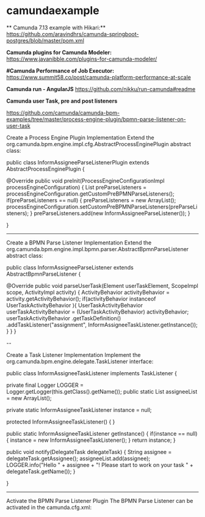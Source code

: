 # camundaexample

** Camunda 7.13 example with Hikari:**
https://github.com/aravindhrs/camunda-springboot-postgres/blob/master/pom.xml


**Camunda plugins for Camunda Modeler:**
https://www.javanibble.com/plugins-for-camunda-modeler/


**#Camunda Performance of Job Executor:**
https://www.summit58.co/post/camunda-platform-performance-at-scale


**Camunda run - AngularJS**
https://github.com/nikku/run-camunda#readme


**Camunda user Task, pre and post listeners**

https://github.com/camunda/camunda-bpm-examples/tree/master/process-engine-plugin/bpmn-parse-listener-on-user-task

Create a Process Engine Plugin Implementation
Extend the org.camunda.bpm.engine.impl.cfg.AbstractProcessEnginePlugin abstract class:

public class InformAssigneeParseListenerPlugin extends AbstractProcessEnginePlugin {

  @Override
  public void preInit(ProcessEngineConfigurationImpl processEngineConfiguration) {
    List<BpmnParseListener> preParseListeners = processEngineConfiguration.getCustomPreBPMNParseListeners();
    if(preParseListeners == null) {
      preParseListeners = new ArrayList<BpmnParseListener>();
      processEngineConfiguration.setCustomPreBPMNParseListeners(preParseListeners);
    }
    preParseListeners.add(new InformAssigneeParseListener());
  }

}

---

Create a BPMN Parse Listener Implementation
Extend the org.camunda.bpm.engine.impl.bpmn.parser.AbstractBpmnParseListener abstract class:

public class InformAssigneeParseListener extends AbstractBpmnParseListener {

  @Override
  public void parseUserTask(Element userTaskElement, ScopeImpl scope, ActivityImpl activity) {
    ActivityBehavior activityBehavior = activity.getActivityBehavior();
    if(activityBehavior instanceof UserTaskActivityBehavior ){
      UserTaskActivityBehavior userTaskActivityBehavior = (UserTaskActivityBehavior) activityBehavior;
      userTaskActivityBehavior
        .getTaskDefinition()
        .addTaskListener("assignment", InformAssigneeTaskListener.getInstance());
    }
  }
}

--


Create a Task Listener Implementation
Implement the org.camunda.bpm.engine.delegate.TaskListener interface:

public class InformAssigneeTaskListener implements TaskListener {

  private final Logger LOGGER = Logger.getLogger(this.getClass().getName());
  public static List<String> assigneeList = new ArrayList<String>();

  private static InformAssigneeTaskListener instance = null;

  protected InformAssigneeTaskListener() { }

  public static InformAssigneeTaskListener getInstance() {
    if(instance == null) {
      instance = new InformAssigneeTaskListener();
    }
    return instance;
  }

  public void notify(DelegateTask delegateTask) {
    String assignee = delegateTask.getAssignee();
    assigneeList.add(assignee);
    LOGGER.info("Hello " + assignee + "! Please start to work on your task " + delegateTask.getName());
  }

}


---


Activate the BPMN Parse Listener Plugin
The BPMN Parse Listener can be activated in the camunda.cfg.xml:

<!-- activate bpmn parse listener as process engine plugin -->
<property name="processEnginePlugins">
  <list>
    <bean class="org.camunda.bpm.example.parselistener.InformAssigneeParseListenerPlugin" />
  </list>
</property>

